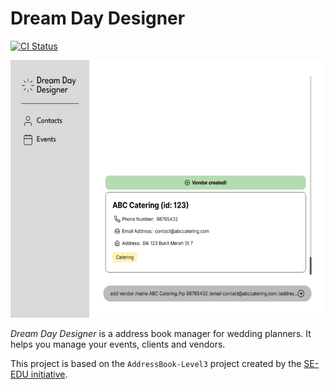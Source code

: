# Dream Day Designer

[![CI Status](https://github.com/AY2425S1-CS2103T-F13-3/tp/workflows/Java%20CI/badge.svg)](https://github.com/AY2425S1-CS2103T-F13-3/tp/actions)

![Ui](docs/images/Ui.png)

*Dream Day Designer* is a address book manager for wedding planners. It helps you manage your events, clients and vendors.

This project is based on the `AddressBook-Level3` project created by the [SE-EDU initiative](https://se-education.org).
